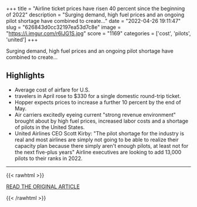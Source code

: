 +++
title = "Airline ticket prices have risen 40 percent since the beginning of 2022"
description = "Surging demand, high fuel prices and an ongoing pilot shortage have combined to create..."
date = "2022-04-26 19:11:47"
slug = "626843d0cc32197ea53d7c8e"
image = "https://i.imgur.com/r6lJG1S.jpg"
score = "1169"
categories = ['cost', 'pilots', 'united']
+++

Surging demand, high fuel prices and an ongoing pilot shortage have combined to create...

## Highlights

- Average cost of airfare for U.S.
- travelers in April rose to $330 for a single domestic round-trip ticket.
- Hopper expects prices to increase a further 10 percent by the end of May.
- Air carriers excitedly eyeing current "strong revenue environment" brought about by high fuel prices, increased labor costs and a shortage of pilots in the United States.
- United Airlines CEO Scott Kirby: "The pilot shortage for the industry is real and most airlines are simply not going to be able to realize their capacity plan because there simply aren't enough pilots, at least not for the next five-plus years" Airline executives are looking to add 13,000 pilots to their ranks in 2022.

---

{{< rawhtml >}}
  <p class="article-category">
    <a target="_blank" href="https://www.chron.com/life/travel/article/Houston-United-airline-tickets-cheapest-Bush-17124668.php?t=338ca5e35c">READ THE ORIGINAL ARTICLE</a>
  </p>
{{< /rawhtml >}}
